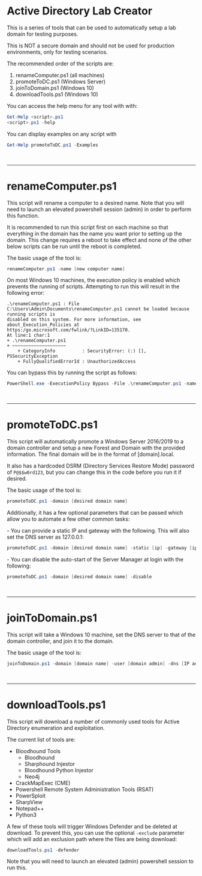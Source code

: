 # Active Directory Lab Creator
This is a series of tools that can be used to automatically setup a lab domain for testing purposes. 

This is NOT a secure domain and should not be used for production environments, only for testing scenarios.

The recommended order of the scripts are:
1. renameComputer.ps1 (all machines)
2. promoteToDC.ps1 (Windows Server)
3. joinToDomain.ps1 (Windows 10)
4. downloadTools.ps1 (Windows 10)

You can access the help menu for any tool with with:
```powershell
Get-Help <script>.ps1
<script>.ps1 -help
```

You can display examples on any script with
```powershell
Get-Help promoteToDC.ps1 -Examples
```

<br>

-----
# renameComputer.ps1
This script will rename a computer to a desired name. Note that you will need to launch an elevated powershell session (admin) in order to perform this function.

It is recommended to run this script first on each machine so that everything in the domain has the name you want prior to setting up the domain. This change requires a reboot to take effect and none of the other below scripts can be run until the reboot is completed.

The basic usage of the tool is:
```powershell
renameComputer.ps1 -name [new computer name]
```

On most Windows 10 machines, the execution policy is enabled which prevents the running of scripts. Attempting to run this will result in the following error:
```
.\renameComputer.ps1 : File C:\Users\Admin\Documents\renameComputer.ps1 cannot be loaded because running scripts is
disabled on this system. For more information, see about_Execution_Policies at
https:/go.microsoft.com/fwlink/?LinkID=135170.
At line:1 char:1
+ .\renameComputer.ps1
+ ~~~~~~~~~~~~~~~~~~~~
    + CategoryInfo          : SecurityError: (:) [], PSSecurityException
    + FullyQualifiedErrorId : UnauthorizedAccess
```

You can bypass this by running the script as follows:
```powershell
PowerShell.exe -ExecutionPolicy Bypass -File .\renameComputer.ps1 -name [new computer name]
```
<br>

-----
# promoteToDC.ps1
This script will automatically promote a Windows Server 2016/2019 to a domain controller and setup a new Forest and Domain with the provided information. The final domain will be in the format of [domain].local. 

It also has a hardcoded DSRM (Directory Services Restore Mode) password of ``P@$$w0rd123``, but you can change this in the code before you run it if desired.

The basic usage of the tool is:
```powershell
promoteToDC.ps1 -domain [desired domain name]
``` 

Additionally, it has a few optional parameters that can be passed which allow you to automate a few other common tasks:

\- You can provide a static IP and gateway with the following. This will also set the DNS server as 127.0.0.1:
```powershell
promoteToDC.ps1 -domain [desired domain name] -static [ip] -gateway [ip]
```

\- You can disable the auto-start of the Server Manager at login with the following:
```powershell
promoteToDC.ps1 -domain [desired domain name] -disable
```
<br>

-----
# joinToDomain.ps1
This script will take a Windows 10 machine, set the DNS server to that of the domain controller, and join it to the domain.

The basic usage of the tool is:
```powershell
joinToDomain.ps1 -domain [domain name] -user [domain admin] -dns [IP address of the domain controller]
```
<br>

-----
# downloadTools.ps1
This script will download a number of commonly used tools for Active Directory enumeration and exploitation.

The current list of tools are:
- Bloodhound Tools
    - Bloodhound
    - Sharphound Injestor
    - Bloodhound Python Injestor
    - Neo4j
- CrackMapExec (CME)
- Powershell Remote System Administration Tools (RSAT)
- PowerSploit
- SharpView
- Notepad++
- Python3

A few of these tools will trigger Windows Defender and be deleted at download. To prevent this, you can use the optional ``-exclude`` parameter which will add an exclusion path where the files are being download:
```powershell
downloadTools.ps1 -defender
```

Note that you will need to launch an elevated (admin) powershell session to run this.